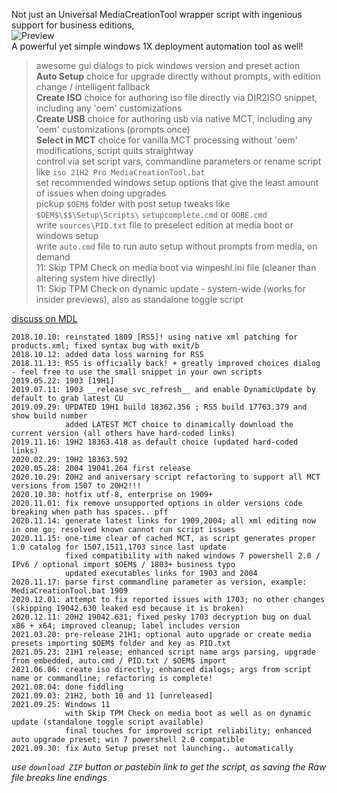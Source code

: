 Not just an Universal MediaCreationTool wrapper script with ingenious support for business editions,  
![Preview](https://i.imgur.com/swCwiDi.png)  
A powerful yet simple windows 1X deployment automation tool as well!  

> awesome gui dialogs to pick windows version and preset action  
> **Auto Setup** choice for upgrade directly without prompts, with edition change / intelligent fallback  
> **Create ISO** choice for authoring iso file directly via DIR2ISO snippet, including any 'oem' customizations  
> **Create USB** choice for authoring usb via native MCT, including any 'oem' customizations (prompts once)  
> **Select in MCT** choice for vanilla MCT processing without 'oem' modifications, script quits straightway  
> control via set script vars, commandline parameters or rename script like `iso 21H2 Pro MediaCreationTool.bat`  
> set recommended windows setup options that give the least amount of issues when doing upgrades  
> pickup `$OEM$` folder with post setup tweaks like `$OEM$\$$\Setup\Scripts\` `setupcomplete.cmd` or `OOBE.cmd`  
> write `sources\PID.txt` file to preselect edition at media boot or windows setup  
> write `auto.cmd` file to run auto setup without prompts from media, on demand  
> 11: Skip TPM Check on media boot via winpeshl.ini file (cleaner than altering system hive directly)  
> 11: Skip TPM Check on dynamic update - system-wide (works for insider previews), also as standalone toggle script  

[discuss on MDL](https://forums.mydigitallife.net/forums/windows-10.54/)  

```
2018.10.10: reinstated 1809 [RS5]! using native xml patching for products.xml; fixed syntax bug with exit/b
2018.10.12: added data loss warning for RS5
2018.11.13: RS5 is officially back! + greatly improved choices dialog - feel free to use the small snippet in your own scripts
2019.05.22: 1903 [19H1]
2019.07.11: 1903 __release_svc_refresh__ and enable DynamicUpdate by default to grab latest CU
2019.09.29: UPDATED 19H1 build 18362.356 ; RS5 build 17763.379 and show build number
            added LATEST MCT choice to dinamically download the current version (all others have hard-coded links)
2019.11.16: 19H2 18363.418 as default choice (updated hard-coded links)
2020.02.29: 19H2 18363.592
2020.05.28: 2004 19041.264 first release
2020.10.29: 20H2 and aniversary script refactoring to support all MCT versions from 1507 to 20H2!!!
2020.10.30: hotfix utf-8, enterprise on 1909+
2020.11.01: fix remove unsupported options in older versions code breaking when path has spaces.. pff
2020.11.14: generate latest links for 1909,2004; all xml editing now in one go; resolved known cannot run script issues
2020.11.15: one-time clear of cached MCT, as script generates proper 1.0 catalog for 1507,1511,1703 since last update
            fixed compatibility with naked windows 7 powershell 2.0 / IPv6 / optional import $OEM$ / 1803+ business typo
            updated executables links for 1903 and 2004
2020.11.17: parse first commandline parameter as version, example: MediaCreationTool.bat 1909
2020.12.01: attempt to fix reported issues with 1703; no other changes (skipping 19042.630 leaked esd because it is broken)
2020.12.11: 20H2 19042.631; fixed pesky 1703 decryption bug on dual x86 + x64; improved cleanup; label includes version  
2021.03.20: pre-release 21H1; optional auto upgrade or create media presets importing $OEM$ folder and key as PID.txt
2021.05.23: 21H1 release; enhanced script name args parsing, upgrade from embedded, auto.cmd / PID.txt / $OEM$ import
2021.06.06: create iso directly; enhanced dialogs; args from script name or commandline; refactoring is complete! 
2021.08.04: done fiddling
2021.09.03: 21H2, both 10 and 11 [unreleased]
2021.09.25: Windows 11
            with Skip TPM Check on media boot as well as on dynamic update (standalone toggle script available)
            final touches for improved script reliability; enhanced auto upgrade preset; win 7 powershell 2.0 compatible
2021.09.30: fix Auto Setup preset not launching.. automatically
```

_use `download ZIP` button or pastebin link to get the script, as saving the Raw file breaks line endings_  
